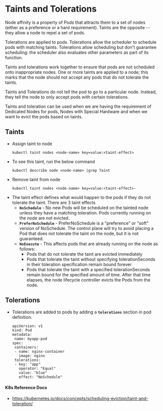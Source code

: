 # Taints and Tolerations 
Node affinity is a property of Pods that attracts them to a set of nodes (either as a preference or a hard requirement). Taints are the opposite -- they allow a node to repel a set of pods.

Tolerations are applied to pods. Tolerations allow the scheduler to schedule pods with matching taints. Tolerations allow scheduling but don't guarantee scheduling: the scheduler also evaluates other parameters as part of its function.

Taints and tolerations work together to ensure that pods are not scheduled onto inappropriate nodes. One or more taints are applied to a node; this marks that the node should not accept any pods that do not tolerate the taints.

Taints and Tolerations do not tell the pod to go to a particular node. Instead, they tell the node to only accept pods with certain tolerations.

Taints and toleration can be used when we are having the requirement of Dedicated Nodes for pods, Nodes with Special Hardware and when we want to evict the pods based on taints. 
  
## Taints
- Assign taint to node
  ```
  kubectl taint nodes <node-name> key=value:<taint-effect>
  ```
- To see this taint, run the below command
  ```
  kubectl describe node <node-name> |grep Taint
  ```  
- Remove taint from node
  ```
  kubectl taint nodes <node-name> key=value:<taint-effect>-
  ``` 
- The taint effect defines what would happen to the pods if they do not tolerate the taint. There are 3 taint effects
  - **`NoSchedule`** - No new Pods will be scheduled on the tainted node unless they have a matching toleration. Pods currently running on the node are not evicted.
  - **`PreferNoSchedule`** - PreferNoSchedule is a "preference" or "soft" version of NoSchedule. The control plane will try to avoid placing a Pod that does not tolerate the taint on the node, but it is not guaranteed.
  - **`NoExecute`** - This affects pods that are already running on the node as follows:
       - Pods that do not tolerate the taint are evicted immediately
       - Pods that tolerate the taint without specifying tolerationSeconds in their toleration specification remain bound forever
       - Pods that tolerate the taint with a specified tolerationSeconds remain bound for the specified amount of time. After that time elapses, the node lifecycle controller evicts the Pods from the node.
  
## Tolerations
   - Tolerations are added to pods by adding a **`tolerations`** section in pod definition.
     ```
     apiVersion: v1
     kind: Pod
     metadata:
      name: myapp-pod
     spec:
      containers:
      - name: nginx-container
        image: nginx
      tolerations:
      - key: "app"
        operator: "Equal"
        value: "blue"
        effect: "NoSchedule"
     ```     
#### K8s Reference Docs
- https://kubernetes.io/docs/concepts/scheduling-eviction/taint-and-toleration/

